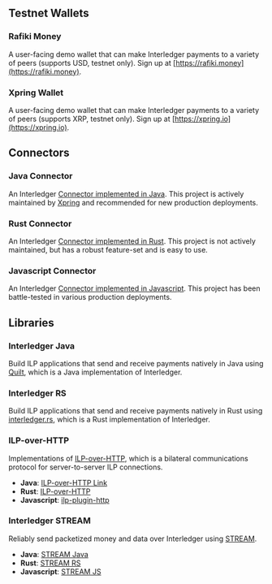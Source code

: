 ## Testnet Wallets

### Rafiki Money
A user-facing demo wallet that can make Interledger payments to a variety of peers (supports USD, testnet only).
Sign up at [https://rafiki.money](https://rafiki.money).

### Xpring Wallet
A user-facing demo wallet that can make Interledger payments to a variety of peers (supports XRP, testnet only).
Sign up at [https://xpring.io](https://xpring.io). 

## Connectors

### Java Connector
An Interledger [Connector implemented in Java][1]. This project is actively maintained by [Xpring](https://xpring.io) 
and recommended for new production deployments. 

### Rust Connector
An Interledger [Connector implemented in Rust][2]. This project is not actively maintained, but has a robust feature-set
and is easy to use.

### Javascript Connector
An Interledger [Connector implemented in Javascript][3]. This project has been 
battle-tested in various production deployments.

## Libraries

### Interledger Java
Build ILP applications that send and receive payments natively in Java using [Quilt][4], which is a Java implementation of Interledger.

### Interledger RS
Build ILP applications that send and receive payments natively in Rust using [interledger.rs][5], which is a Rust implementation of Interledger.

### ILP-over-HTTP
Implementations of [ILP-over-HTTP][6], which is a bilateral communications protocol for server-to-server ILP connections.

* **Java**: [ILP-over-HTTP Link][7]
* **Rust**: [ILP-over-HTTP][8]
* **Javascript**: [ilp-plugin-http][9]
 
### Interledger STREAM
Reliably send packetized money and data over Interledger using [STREAM][10].

* **Java**: [STREAM Java][11]
* **Rust**: [STREAM RS][12]
* **Javascript**: [STREAM JS][13]

[1]: https://connector.interledger4j.dev
[2]: http://interledger.rs
[3]: https://github.com/interledgerjs/ilp-connector
[4]: https://www.hyperledger.org/projects/quilt
[5]: http://interledger.rs/
[6]: https://github.com/interledger/rfcs/blob/master/0035-ilp-over-http/0035-ilp-over-http.md
[7]: https://github.com/hyperledger/quilt/tree/master/link-parent/link-ilp-over-http
[8]: https://github.com/interledger-rs/interledger-rs/tree/master/crates/interledger-http
[9]: https://github.com/interledgerjs/ilp-plugin-http
[10]: https://github.com/interledger/rfcs/blob/master/0029-stream/0029-stream.md
[11]: https://github.com/hyperledger/quilt/tree/master/stream-parent
[12]: https://github.com/interledger-rs/interledger-rs/tree/master/crates/interledger-stream
[13]: https://github.com/interledgerjs/ilp-protocol-stream
